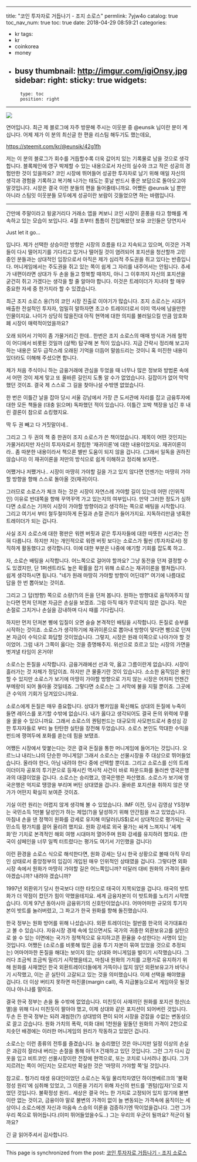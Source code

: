 
---
title: "코인 투자자로 거듭나기 - 조지 소로스"
permlink: 7yjw4o
catalog: true
toc_nav_num: true
toc: true
date: 2018-04-29 08:59:21
categories:
- kr
tags:
- kr
- coinkorea
- money
- busy
thumbnail: http://imgur.com/igiOnsy.jpg
sidebar:
    right:
        sticky: true
widgets:
    -
        type: toc
        position: right
---


![](http://imgur.com/igiOnsy.jpg)

연어입니다. 최근 제 블로그에 자주 방문해 주시는 이웃분 중 @eunsik 님이란 분이 계십니다. 어제 제가 이 분의 최신글 한 편을 리스팀 해두기도 했는데요,

https://steemit.com/kr/@eunsik/42g1fh

저는 이 분의 블로그가 회수를 거듭할수록 더욱 값어치 있는 기록물로 남을 것으로 생각합니다. 블록체인에 영구 박제할 수 있는 내용으로서 자신의 실수와 크고 작은 성공의 경험만한 것이 있을까요? 코인 시장에 뛰어들어 성공한 투자자로 남기 위해 매일 자신의 생각과 경험을 기록하고 복기해 나가는 태도는 훗날 반드시 좋은 보답으로 돌아오고야 말것입니다. 시장은 결국 이런 분들의 편을 들어줄테니까요. 어쨌든 @eunsik 님 뿐만 아니라 스팀잇 이웃분들 모두에게 성공이란 보람이 깃들었으면 하는 바램입니다.

---

간만에 주말이라고 뒹굴거리다 거래소 앱을 켜보니 코인 시장이 훈풍을 타고 항해를 계속하고 있는 모습이 보입니다. 4월 초부터 틈틈이 진입해왔던 보유 코인들은 당연지사

Just let it go...

입니다. 제가 선택한 상승이란 방향은 시장의 흐름을 타고 지속되고 있으며, 이것은 가격들이 다시 떨어지기를 기다리고 있거나 떨어질 것이 염려되어 포지션을 청산할까 고민 중인 분들과는 상대적인 입장으로서 아직은 제가 심리적 주도권을 쥐고 있다는 반증입니다. 머니게임에서는 주도권을 쥐고 있는 쪽이 쉽게 그 자리를 내주어서는 안됩니다. 추세가 내편이라면 상대가 두 손을 들고 항복할 때까지, 아니 그 이후까지 자신의 포지션을 굳건히 쥐고 가겠다는 생각을 할 줄 알아야 합니다. 이것은 트레이더가 지녀야 할 매우 중요한 자세 중 한가지라 할 수 있겠습니다.

최근 조지 소로스 옹(?)의 코인 시장 진출로 이야기가 많습니다. 조지 소로스는 시대가 배출한 전설적인 투자자, 엄밀히 말하자면 초고수 트레이더로서 이미 역사에 남을만한 인물이지요. 나이가 상당히 많을진대 아직 현역에 대한 의지를 불러일으킬 만큼 암호화폐 시장이 매력적이었을까요?

오래 되어서 기억이 좀 가물거리긴 한데.. 한번은 조지 소로스의 매매 방식과 거래 철학이 어디에서 비롯된 것일까 (살짝) 탐구해 본 적이 있습니다. 지금 간략시 정리해 보고자 하는 내용은 모두 급작스레 오래된 기억을 더듬어 말씀드리는 것이니 혹 미진한 내용이 있더라도 이해해 주셨으면 합니다.

제가 처음 주식이니 하는 금융거래에 관심을 두었을 때 너무나 많은 정보와 방법론 속에서 어떤 것이 제게 맞고 또 올바른 길인지 도통 알 수가 없었습니다. 길잡이가 없어 막막했던 것이죠. 결국 제 스스로 그 길을 찾아나설 수밖엔 없었습니다.

한 번은 이틀간 날을 잡아 당시 서울 강남에서 가장 큰 도서관에 자리를 잡고 금융투자에 대한 모든 책들을 (대충 읽으며) 독파했던 적이 있습니다. 이틀간 꼬박 책장을 넘긴 후 내린 결론이 참으로 쇼킹했지요.

딱 두 권 빼고 다 거짓말이네..

그리고 그 두 권의 책 중 한권이 조지 소로스가 쓴 책이었습니다. 제목이 어떤 것인지는 가물거리지만 자신이 투자자로서 정립한 '재귀이론'에 대한 내용이었지요. 재귀이론이라.. 좀 따분한 내용이라서 책으론 별반 도움이 되지 않을 겁니다. (그래서 일독을 권하진 않습니다) 이 재귀이론을 저만의 방식으로 쉽게 이해하고 정리해 보자면..

어쨌거나 저쨌거나.. 시장이 마땅히 가야할 길을 가고 있지 않다면 언젠가는 마땅히 가야 할 방향을 향해 스스로 돌아올 것(재귀)이다.

그러므로 소로스가 체크 하는 것은 시장이 자연스레 가야할 길이 있는데 어떤 (인위적인) 이유로 반대쪽을 향해 꾸역꾸역 가고 있는지의 여부입니다. 만약 그러한 정도가 심하다면 소로스는 기꺼이 시장이 가야할 방향이라고 생각하는 쪽으로 배팅을 시작합니다. 그리고 여기서 부터 철두철미하게 돈질과 손절 관리가 들어가지요. 지독하리만큼 냉혹한 트레이더가 되는 겁니다.

사실 조지 소로스에 대한 평판은 워렌 버핏과 같은 투자자들에 대한 따뜻한 시선과는 전혀 다릅니다. 하지만 저는 개인적으로 워렌 버핏 보다는 소로스가 훨씬 (투자자로서) 정직하게 활동했다고 생각합니다. 이에 대한 부분은 나중에 얘기할 기회를 잡도록 하고..

자, 소로슨 배팅을 시작합니다. 어느쪽으로 걸어야 할까요? 그냥 동전을 던져 결정할 수도 있겠지만, 단 1퍼센트라도 높은 확률을 잡기 위해 소로스는 재귀이론을 펼쳐듭니다. 쉽게 생각하시면 됩니다. "네가 원래 마땅히 가야할 방향이 어딘데?" 여기에 나름대로 답을 한 번 뽑아보는 것이죠.

그리고 그 답(방향) 쪽으로 소량(?)의 돈을 던져 봅니다. 원하는 방향대로 움직여주지 않는다면 먼져 던져본 자금은 손실을 보겠죠. 그럼 아직 때가 무르익지 않은 겁니다. 작은 손절로 그치거나 손실을 감내하며 다시 때를 기다립니다.

하지만 먼저 던져본 삥에 입질이 오면 슬슬 본격적인 배팅을 시작합니다. 돈질로 승부를 시작하는 것이죠. 소로스가 생각하기에 재귀이론으로 뽑아내 방향이 맞다면 삥으로 던져본 자금이 수익으로 화답할 것이었습니다. 그렇지, 시장은 원래 이쪽으로 나아가야 할 것이었어. 그럼 내가 그쪽이 옳다는 것을 증명해주지. 위선으로 흐르고 있는 시장의 가면을 벗겨낼 타임이 온거야!

소로스는 돈질을 시작합니다. 금융거래에선 선과 악, 옳고 그름이란게 없습니다. 시장이 흘러가는 것 자체가 정답이죠. 하지만 큰 물줄기란 것이 있습니다. 소소한 움직임은 용인할 수 있지만 소로스가 보기에 마땅히 가야할 방향으로 가지 않는 시장은 어차피 언젠간 부메랑이 되어 돌아올 것일테죠. 그렇다면 소로스는 그 서막에 불을 지필 뿐이죠. 그곳에 큰 수익의 기회가 담겨있으니까요.

소로스에게 돈질은 매우 중요합니다. 상대가 뻥카임을 확신해도 상대의 돈질에 누죽이 들면 레이스를 포기할 수밖에 없습니다. 내가 옳다고 생각되어도 결국 돈의 위력에 무릎을 꿇을 수 있으니까요. 그래서 소로스의 퀀텀펀드는 대규모의 사모펀드로서 충성심 강한 투자자들로 부터 늘 탄탄한 실탄을 장전해 두었습니다. 소로스 본인도 막대한 수익을 펀드에 쟁여두에 포화를 쏟는데 힘을 보탰죠.

어쨌든 시장에서 맞붙는다는 것은 결국 돈질을 통한 머니게임에 들어가는 것입니다. 오르느냐 내리느냐의 단순한 머니게임! 그래서 소로스는 선물시장을 주 대상으로 뛰어들었습니다. 올라야 한다, 아님 내려야 한다 중에 선택할 뿐이죠. 그리고 소로스를 신의 트레이더이자 공포의 투기꾼으로 등재시킨 역사적 사건이 바로 파운드화를 둘러싼 영국은행과의 대결이었을 겁니다. 소로스는 승리했고,  영국은행은 파산했죠. 소로스가 보기에 영국은행은 억지로 땡깡을 부리며 버틴 상대였을 겁니다. 올바른 포지션을 취하지 않은 댓가가 어떤지 확실히 보여준 것이죠.

기실 이런 원리는 어렵지 않게 생각해 볼 수 있었습니다. IMF 이전, 당시 김영삼 YS정부는 국민소득 1만불 달성인가 하는 제업(?)을 달성하기 위해 안간힘을 쓰고 있었습니다. 마침내 손을 댄 정책이 원화를 강세로 유지해 미달러(US$)로서 상대적으로 평가되는 국민소득 평가치를 끌어 올리려 했지요. 원화 강세로 외국 물가는 싸게 느껴지니 '세계화'란 기치로 본격적인 해외 여행 시대마저 열어주며 원화 강세를 유지하려 했지요. (한국이 샴페인을 너무 일찍 터트렸다는 평가도 여기서 기인했을 겁니다)

이런 환경을 소로스 식으로 해석한다면, 원화 강세는 당시 한국 상황으로 볼때 아직 무리인 상태로서 중앙정부의 입김이 개입된 매우 인위적인 상태였을 겁니다. 그렇다면 외화시장 속에서 원화가 마땅히 가야할 길은 어느쪽입니까? 미달러 대비 원화의 가격이 올라야겠습니까? 내려야 겠습니까?

1997년 외환위기 당시 한국보다 더한 타킷으로 태국이 지목되었을 겁니다. 태국의 밧트화가 더 약점이 컸던가 힘이 약했을테지요. 세계 금융자본이 이 밧트화를 노리기 시작했습니다. 이게 97년 동아시아 금융위기의 신호탄이었습니다. 어마어마한 규모의 투기자본이 밧트를 눌러버렸고, 그 파고가 한국 원화를 향해 돌진했습니다.

한국 정부는 원화 방어를 위해 나섰습니다. 외환 트레이더는 절반쯤 한국의 국가대표라고 볼 수 있습니다. 자유시장 경제 속에 있으면서도 국가의 귀중한 외환보유고를 실탄으로 쓸 수 있는 이면에는 국가가 정책적으로 유지하고픈 환율을 수성한다는 사명이 있는 것입니다. 어쨌든 (소로스를 비롯해 많은 금융 투기 자본이 묶여 있었을 것으로 추정되는) 어마어마한 돈질을 해대는 보이지 않는 상대와 머니게임을 벌이기 시작했습니다. 그러다 조금씩 조금씩 밀리기 시작했을테고, 마침내 원화의 가치를 고평가로 유지하기 위해 원화를 사재꼈던 한국 외환트레이더들에게 가뜩이나 많지 않던 외환보유고가 바닥나기 시작했고, 이는 곧 실탄이 고갈되고 있는 것을 의미했습니다. 이제 선택을 해야했을 겁니다. 더 이상 버티지 못하면 마진콜(margin call), 즉 지급불능으로서 게임아웃 될것이냐 아니냐를 말이죠.

결국 한국 정부는 손을 들 수밖에 없었습니다. 미친듯이 사재끼던 원화를 포지션 청산(소멸)을 위해 다시 미친듯이 팔아야 했고, 이제 상대와 같은 포지션이 되어버린 것입니다. 두손 든 한국 정부는 되려 괘씸한(?) 상대방의 편이 되어 시장을 걷잡을 수없는 변동성으로 끌고 갔습니다. 원화 가치의 폭락, 미화 대비 1천원을 밑돌던 원화의 가격이 2천으로 치솟던 배경에는 이러한 머니게임의 원리가 작동하고 있었던 겁니다.

소로스는 이런 종류의 전투를 즐겼습니다. 늘 승리했던 것은 아니지만 일정 이상의 손실은 과감히 잘라내 버리는 손절을 통해 아직ㅈ건재하고 있던 것입니다. 그런 그가 다시 갑옷을 입고 비트코인 선물시장이란 전장에 현역으로, 또는 코치로 나서려나 봅니다. 그가 지르려는 쪽이 어딘지는 모르지만 확실한 것은 '마땅히 가야할 쪽'일 것입니다.

참고로.. 헝가리 태생 유대인이었던 소로스는 독일 물리학자였던 하이젠베르크의 '불확정성 원리'에 심취해 있었고, 그 이론을 기리기 위해 자신의 펀드를 '퀀텀(입자)'으로 지었던 것입니다. 불확정성 원리.. 세상은 결국 어느 한 가지로 고정되어 있지 않기에 불변이란 없는 것이고, 금융이야 말로 불변의 가격이 없이 늘 변동되는 가격속에 움직이는 세상이니 소로스에겐 자신과 마음속 스승의 이론을 검증하기엔 딱이었을겁니다. 그런 그가 우리 쪽으로 뛰어듭니다.(이미 뛰어들었을수도..) 그는 우리의 우군이 될까요? 적군이 될까요?

긴 글 읽어주셔서 감사합니다.



- - -

This page is synchronized from the post: [코인 투자자로 거듭나기 - 조지 소로스](https://steemit.com/@jack8831/7yjw4o)
